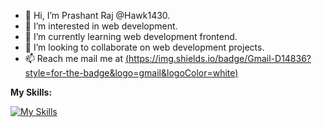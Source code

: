 - 👋 Hi, I’m Prashant Raj @Hawk1430.
- 👀 I’m interested in web development.
- 🌱 I’m currently learning web development frontend.
- 💞️ I’m looking to collaborate on web development projects.
- 📫 Reach me mail me at [(https://img.shields.io/badge/Gmail-D14836?style=for-the-badge&logo=gmail&logoColor=white)](pr2125116@gmail.com)


**My Skills:**

[![My Skills](https://skillicons.dev/icons?i=js,html,css,java)](https://skillicons.dev)
<!---
Hawk1430/Hawk1430 is a ✨ special ✨ repository because its `README.md` (this file) appears on your GitHub profile.
You can click the Preview link to take a look at your changes.
--->
